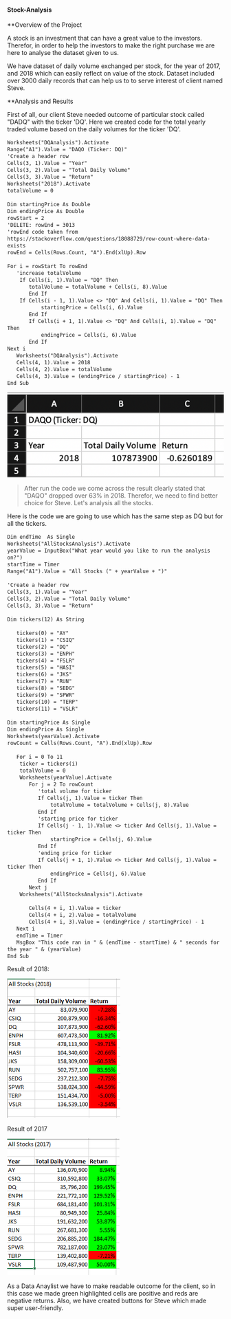 #### Stock-Analysis

**Overview of the Project

A stock is an investment that can have a great value to the investors. Therefor, in order to help the investors to make the right purchase we are here to analyse the dataset given to us. 

We have dataset of daily volume exchanged per stock, for the year of 2017, and 2018 which can easily reflect on value of the stock. Dataset included over 3000 daily records that can help us to to serve interest of client named Steve.

**Analysis and Results

First of all, our client Steve needed outcome of particular stock called "DADQ" with the ticker 'DQ'.
Here we created code for the total yearly traded volume based on the daily volumes for the ticker 'DQ'.
 
```Sub DQAnalysis()
Worksheets("DQAnalysis").Activate
Range("A1").Value = "DAQO (Ticker: DQ)"
'Create a header row
Cells(3, 1).Value = "Year"
Cells(3, 2).Value = "Total Daily Volume"
Cells(3, 3).Value = "Return"  
Worksheets("2018").Activate
totalVolume = 0

Dim startingPrice As Double
Dim endingPrice As Double
rowStart = 2
'DELETE: rowEnd = 3013
'rowEnd code taken from https://stackoverflow.com/questions/18088729/row-count-where-data-exists
rowEnd = Cells(Rows.Count, "A").End(xlUp).Row

For i = rowStart To rowEnd
   'increase totalVolume
    If Cells(i, 1).Value = "DQ" Then
       totalVolume = totalVolume + Cells(i, 8).Value
       End If
    If Cells(i - 1, 1).Value <> "DQ" And Cells(i, 1).Value = "DQ" Then
           startingPrice = Cells(i, 6).Value
       End If
       If Cells(i + 1, 1).Value <> "DQ" And Cells(i, 1).Value = "DQ" Then
           endingPrice = Cells(i, 6).Value
       End If
Next i
   Worksheets("DQAnalysis").Activate
   Cells(4, 1).Value = 2018
   Cells(4, 2).Value = totalVolume
   Cells(4, 3).Value = (endingPrice / startingPrice) - 1
End Sub
```
![](DAQO.png)

> After run the code we come across the result clearly stated that "DAQO" dropped over 63% in 2018. Therefor, we need to find better choice for Steve. Let's analysis all the stocks.

Here is the code we are going to use which has the same step as DQ but for all the tickers.

```Dim startTime As Single
Dim endTime  As Single
Worksheets("AllStocksAnalysis").Activate
yearValue = InputBox("What year would you like to run the analysis on?")
startTime = Timer
Range("A1").Value = "All Stocks (" + yearValue + ")"

'Create a header row
Cells(3, 1).Value = "Year"
Cells(3, 2).Value = "Total Daily Volume"
Cells(3, 3).Value = "Return"

Dim tickers(12) As String

   tickers(0) = "AY"
   tickers(1) = "CSIQ"
   tickers(2) = "DQ"
   tickers(3) = "ENPH"
   tickers(4) = "FSLR"
   tickers(5) = "HASI"
   tickers(6) = "JKS"
   tickers(7) = "RUN"
   tickers(8) = "SEDG"
   tickers(9) = "SPWR"
   tickers(10) = "TERP"
   tickers(11) = "VSLR"
   
Dim startingPrice As Single
Dim endingPrice As Single
Worksheets(yearValue).Activate
rowCount = Cells(Rows.Count, "A").End(xlUp).Row
   
   For i = 0 To 11
    ticker = tickers(i)
    totalVolume = 0   
    Worksheets(yearValue).Activate
       For j = 2 To rowCount
          'total volume for ticker
          If Cells(j, 1).Value = ticker Then
              totalVolume = totalVolume + Cells(j, 8).Value
          End If
          'starting price for ticker
          If Cells(j - 1, 1).Value <> ticker And Cells(j, 1).Value = ticker Then
              startingPrice = Cells(j, 6).Value
          End If
          'ending price for ticker
          If Cells(j + 1, 1).Value <> ticker And Cells(j, 1).Value = ticker Then
              endingPrice = Cells(j, 6).Value
          End If
       Next j
    Worksheets("AllStocksAnalysis").Activate
       
       Cells(4 + i, 1).Value = ticker
       Cells(4 + i, 2).Value = totalVolume
       Cells(4 + i, 3).Value = (endingPrice / startingPrice) - 1
   Next i
   endTime = Timer
   MsgBox "This code ran in " & (endTime - startTime) & " seconds for the year " & (yearValue) 
End Sub 
```
Result of 2018:

![](VBA_Challenge_2018.PNG)


Result of 2017

![](VBA_Challenge_2017.PNG)

As a Data Anaylist we have to make readable outcome for the client, so in this case we made green highlighted cells are positive and reds are negative returns. Also, we have created buttons for Steve which made super user-friendly. 







